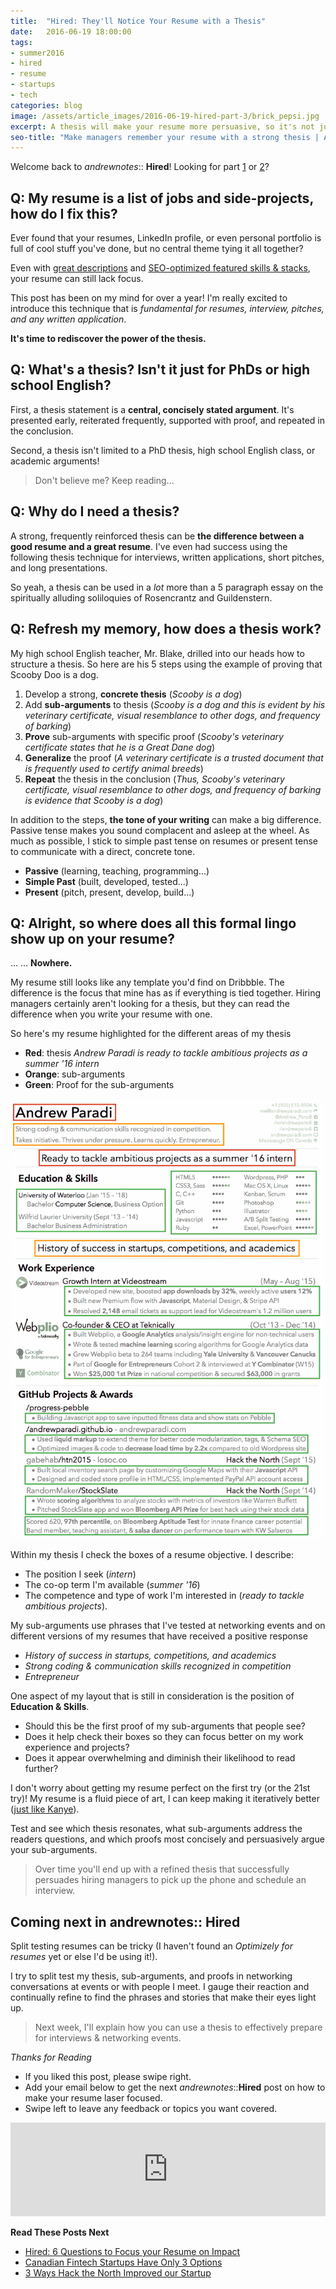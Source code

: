 ```yaml
---
title:  "Hired: They'll Notice Your Resume with a Thesis"
date:   2016-06-19 18:00:00
tags:
- summer2016
- hired
- resume
- startups
- tech
categories: blog
image: /assets/article_images/2016-06-19-hired-part-3/brick_pepsi.jpg
excerpt: A thesis will make your resume more persuasive, so it's not just for high school Shakespeare essays.
seo-title: "Make managers remember your resume with a strong thesis | Andrew Paradi"
---
```


Welcome back to *andrewnotes*:: **Hired**! Looking for part [1](http://andrewparadi.com/blog/hired-part-1/) or [2](http://andrewparadi.com/blog/hired-part-2/)?

Q: My resume is a list of jobs and side-projects, how do I fix this?
---

Ever found that your resumes, LinkedIn profile, or even personal portfolio is full of cool stuff you've done, but no central theme tying it all together?

Even with [great descriptions](http://andrewparadi.com/blog/hired-part-1/) and [SEO-optimized featured skills &amp; stacks](http://andrewparadi.com/blog/hired-part-2/), your resume can still lack focus. 

This post has been on my mind for over a year! I'm really excited to introduce this technique that is *fundamental for resumes, interview, pitches, and any written application*.

**It's time to rediscover the power of the thesis.**

Q: What's a thesis? Isn't it just for PhDs or high school English?
---

First, a thesis statement is a **central, concisely stated argument**. It's presented early, reiterated frequently, supported with proof, and repeated in the conclusion.

Second, a thesis isn't limited to a PhD thesis, high school English class, or academic arguments! 

> Don't believe me? Keep reading...

Q: Why do I need a thesis?
---

A strong, frequently reinforced thesis can be **the difference between a good resume and a great resume**. I've even had success using the following thesis technique for interviews, written applications, short pitches, and long presentations. 

So yeah, a thesis can be used in a *lot* more than a 5 paragraph essay on the spiritually alluding soliloquies of Rosencrantz and Guildenstern.

Q: Refresh my memory, how does a thesis work?
---

My high school English teacher, Mr. Blake, drilled into our heads how to structure a thesis. So here are his 5 steps using the example of proving that Scooby Doo is a dog.

1. Develop a strong, **concrete thesis** (*Scooby is a dog*)
2. Add **sub-arguments** to thesis (*Scooby is a dog and this is evident by his veterinary  certificate, visual resemblance to other dogs, and frequency of barking*)
3. **Prove** sub-arguments with specific proof (*Scooby's veterinary certificate states that he is a Great Dane dog*)
4. **Generalize** the proof (*A veterinary certificate is a trusted document that is frequently used to certify animal breeds*)
5. **Repeat** the thesis in the conclusion (*Thus, Scooby's veterinary certificate, visual resemblance to other dogs, and frequency of barking is evidence that Scooby is a dog*)

In addition to the steps, **the tone of your writing** can make a big difference. Passive tense makes you sound complacent and asleep at the wheel. As much as possible, I stick to simple past tense on resumes or present tense to communicate with a direct, concrete tone.

- **Passive** (learning, teaching, programming...)
- **Simple Past** (built, developed, tested...)
- **Present** (pitch, present, develop, build...)

Q: Alright, so where does all this formal lingo show up on your resume?
---

...
...
**Nowhere.**

My resume still looks like any template you'd find on Dribbble. The difference is the focus that mine has as if everything is tied together. Hiring managers certainly aren't looking for a thesis, but they can read the difference when you write your resume with one.

So here's my resume highlighted for the different areas of my thesis

- **Red**: thesis *Andrew Paradi is ready to tackle ambitious projects as a summer '16 intern*
- **Orange**: sub-arguments
- **Green**: Proof for the sub-arguments

![Resume 5.0 through the lens of thesis.](/assets/article_images/2016-06-19-hired-part-3/resume5annot2c.png)

Within my thesis I check the boxes of a resume objective. I describe:

- The position I seek (*intern*)
- The co-op term I'm available (*summer '16*)
- The competence and type of work I'm interested in (*ready to tackle ambitious projects*).

My sub-arguments use phrases that I've tested at networking events and on different versions of my resumes that have received a positive response

- *History of success in startups, competitions, and academics*
- *Strong coding &amp; communication skills recognized in competition*
- *Entrepreneur*

One aspect of my layout that is still in consideration is the position of **Education & Skills**. 

- Should this be the first proof of my sub-arguments that people see? 
- Does it help check their boxes so they can focus better on my work experience and projects?
- Does it appear overwhelming and diminish their likelihood to read further?

I don't worry about getting my resume perfect on the first try (or the 21st try)! My resume is a fluid piece of art, I can keep making it iteratively better ([just like Kanye](http://www.theverge.com/2016/3/15/11243072/kanye-west-life-of-pablo-new-song-tidal-update)).

Test and see which thesis resonates, what sub-arguments address the readers questions, and which proofs most concisely and persuasively argue your sub-arguments. 

> Over time you'll end up with a refined thesis that successfully persuades hiring managers to pick up the phone and schedule an interview.

Coming next in andrewnotes:: Hired
---

Split testing resumes can be tricky (I haven't found an *Optimizely for resumes* yet or else I'd be using it!). 

I try to split test my thesis, sub-arguments, and proofs in networking conversations at events or with people I meet. I gauge their reaction and continually refine to find the phrases and stories that make their eyes light up.

> Next week, I'll explain how you can use a thesis to effectively prepare for interviews &amp; networking events.

*Thanks for Reading*

- If you liked this post, please swipe right.
- Add your email below to get the next *andrewnotes*::**Hired** post on how to make your resume laser focused.
- Swipe left to leave any feedback or topics you want covered.


<script src="https://blitzen.com/scripts/blitzenForm.js" type="text/javascript"></script> <iframe src="https://andrew.blitzen.com/form/andrewnotes-footer-1?page=20160523-hiring-part-2" id="017ce06a18c93534f49cdb840176f9" onload="resizeCrossDomainIframe('017ce06a18c93534f49cdb840176f9', 'https://andrew.blitzen.com');" width="100%" style="border: none;" resize="true"></iframe>

**Read These Posts Next**

- [Hired: 6 Questions to Focus your Resume on Impact](/blog/hired-part-1/)
- [Canadian Fintech Startups Have Only 3 Options](/blog/canadian-fintech-startups-have-only-3-options/)
- [3 Ways Hack the North Improved our Startup](/blog/3-ways-hack-the-north-improved-our-startup/)

